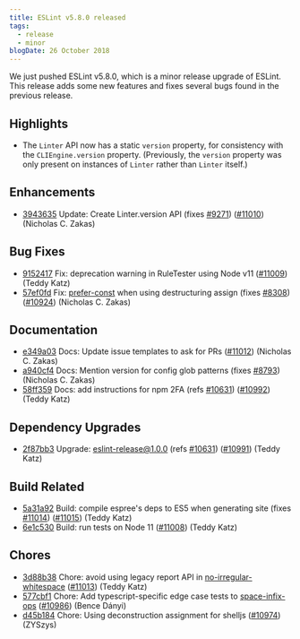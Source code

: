 ```yaml
---
title: ESLint v5.8.0 released
tags:
  - release
  - minor
blogDate: 26 October 2018
---
```


We just pushed ESLint v5.8.0, which is a minor release upgrade of ESLint. This release adds some new features and fixes several bugs found in the previous release.


## Highlights

* The `Linter` API now has a static `version` property, for consistency with the `CLIEngine.version` property. (Previously, the `version` property was only present on instances of `Linter` rather than `Linter` itself.)

## Enhancements


* [3943635](https://github.com/eslint/eslint/commit/3943635) Update: Create Linter.version API (fixes [#9271](https://github.com/eslint/eslint/issues/9271)) ([#11010](https://github.com/eslint/eslint/issues/11010)) (Nicholas C. Zakas)




## Bug Fixes


* [9152417](https://github.com/eslint/eslint/commit/9152417) Fix: deprecation warning in RuleTester using Node v11 ([#11009](https://github.com/eslint/eslint/issues/11009)) (Teddy Katz)
* [57ef0fd](https://github.com/eslint/eslint/commit/57ef0fd) Fix: [prefer-const](/docs/rules/prefer-const) when using destructuring assign (fixes [#8308](https://github.com/eslint/eslint/issues/8308)) ([#10924](https://github.com/eslint/eslint/issues/10924)) (Nicholas C. Zakas)




## Documentation


* [e349a03](https://github.com/eslint/eslint/commit/e349a03) Docs: Update issue templates to ask for PRs ([#11012](https://github.com/eslint/eslint/issues/11012)) (Nicholas C. Zakas)
* [a940cf4](https://github.com/eslint/eslint/commit/a940cf4) Docs: Mention version for config glob patterns (fixes [#8793](https://github.com/eslint/eslint/issues/8793)) (Nicholas C. Zakas)
* [58ff359](https://github.com/eslint/eslint/commit/58ff359) Docs: add instructions for npm 2FA (refs [#10631](https://github.com/eslint/eslint/issues/10631)) ([#10992](https://github.com/eslint/eslint/issues/10992)) (Teddy Katz)




## Dependency Upgrades


* [2f87bb3](https://github.com/eslint/eslint/commit/2f87bb3) Upgrade: eslint-release@1.0.0 (refs [#10631](https://github.com/eslint/eslint/issues/10631)) ([#10991](https://github.com/eslint/eslint/issues/10991)) (Teddy Katz)




## Build Related


* [5a31a92](https://github.com/eslint/eslint/commit/5a31a92) Build: compile espree's deps to ES5 when generating site (fixes [#11014](https://github.com/eslint/eslint/issues/11014)) ([#11015](https://github.com/eslint/eslint/issues/11015)) (Teddy Katz)
* [6e1c530](https://github.com/eslint/eslint/commit/6e1c530) Build: run tests on Node 11 ([#11008](https://github.com/eslint/eslint/issues/11008)) (Teddy Katz)




## Chores


* [3d88b38](https://github.com/eslint/eslint/commit/3d88b38) Chore: avoid using legacy report API in [no-irregular-whitespace](/docs/rules/no-irregular-whitespace) ([#11013](https://github.com/eslint/eslint/issues/11013)) (Teddy Katz)
* [577cbf1](https://github.com/eslint/eslint/commit/577cbf1) Chore: Add typescript-specific edge case tests to [space-infix-ops](/docs/rules/space-infix-ops) ([#10986](https://github.com/eslint/eslint/issues/10986)) (Bence Dányi)
* [d45b184](https://github.com/eslint/eslint/commit/d45b184) Chore: Using deconstruction assignment for shelljs ([#10974](https://github.com/eslint/eslint/issues/10974)) (ZYSzys)
